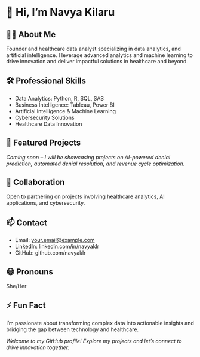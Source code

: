 # 👋 Hi, I’m Navya Kilaru

## 👩‍💼 About Me
Founder and healthcare data analyst specializing in data analytics, and artificial intelligence. I leverage advanced analytics and machine learning to drive innovation and deliver impactful solutions in healthcare and beyond.

## 🛠️ Professional Skills
- Data Analytics: Python, R, SQL, SAS
- Business Intelligence: Tableau, Power BI
- Artificial Intelligence & Machine Learning
- Cybersecurity Solutions
- Healthcare Data Innovation

## 🚀 Featured Projects
*Coming soon – I will be showcasing projects on AI-powered denial prediction, automated denial resolution, and revenue cycle optimization.*

## 🤝 Collaboration
Open to partnering on projects involving healthcare analytics, AI applications, and cybersecurity.

## 📫 Contact
- Email: your.email@example.com  
- LinkedIn: linkedin.com/in/navyaklr  
- GitHub: github.com/navyaklr  

## 😄 Pronouns
She/Her

## ⚡ Fun Fact
I’m passionate about transforming complex data into actionable insights and bridging the gap between technology and healthcare.



*Welcome to my GitHub profile! Explore my projects and let’s connect to drive innovation together.*



